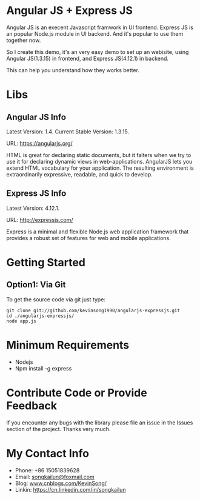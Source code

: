 # Angular JS + Express JS

Angular JS is an execent Javascript framwork in UI frontend. Express JS is an popular Node.js module in UI backend. 
And it's popular to use them together now. 

So I create this demo, it's an very easy demo to set up an webisite, using Angular JS(1.3.15) in frontend, and Express JS(4.12.1) in backend.

This can help you understand how they works better.


# Libs

## Angular JS Info

Latest Version: 1.4. Current Stable Version: 1.3.15.

URL: https://angularjs.org/

HTML is great for declaring static documents, but it falters when we try to use it for declaring dynamic views in web-applications. AngularJS lets you extend HTML vocabulary for your application. The resulting environment is extraordinarily expressive, readable, and quick to develop.

## Express JS Info

Latest Version: 4.12.1.

URL: http://expressjs.com/

Express is a minimal and flexible Node.js web application framework that provides a robust set of features for web and mobile applications.


# Getting Started

## Option1: Via Git

To get the source code via git just type:

    git clone git://github.com/kevinsong1990/angularjs-expressjs.git
    cd ./angularjs-expressjs/
    node app.js


# Minimum Requirements
* Nodejs
* Npm install -g express


# Contribute Code or Provide Feedback
If you encounter any bugs with the library please file an issue in the Issues section of the project. Thanks very much.


# My Contact Info
* Phone: +86 15051839628
* Email: songkailun@foxmail.com
* Blog: www.cnblogs.com/KevinSong/
* Linkin: https://cn.linkedin.com/in/songkailun
